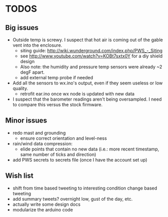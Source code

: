 TODOS
=====

Big issues
----------

* Outside temp is screwy.  I suspect that hot air is coming out of the gable vent into the enclosure.
	* siting guide: http://wiki.wunderground.com/index.php/PWS_-_Siting
	* see http://www.youtube.com/watch?v=KOBt7sxtx0Y for a diy shield design
	* Also note: the humidity and pressure temp sensors were already ~2 degF apart.
	* add external temp probe if needed
* Add all the sensors to wx.ino's output, even if they seem useless or low quality.
	* retrofit ear.ino once wx node is updated with new data
* I suspect that the barometer readings aren't being oversampled.  I need to compare this versus the stock firmware.

Minor issues
------------

* redo mast and grounding
   * ensure correct orientation and level-ness
* rain/wind data compression:
   * elide points that contain no new data (i.e.: more recent timestamp, same number of ticks and direction)
* add PWS secrets to secrets file (once I have the account set up)

Wish list
---------

* shift from time based tweeting to interesting condition change based tweeting
* add summary tweets?  overnight low, gust of the day, etc.
* actually write some design docs
* modularize the arduino code
